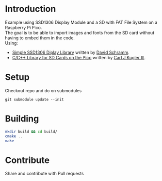 # Introduction

Example using SSD1306 Display Module and a SD with FAT File System on a Raspberry Pi Pico.\
The goal is to be able to import images and fonts from the SD card without having to embed them in the code.\
Using:
* [Simple SSD1306 Diplay Library](https://github.com/daschr/pico-ssd1306) written by [David Schramm](https://github.com/daschr).
* [C/C++ Library for SD Cards on the Pico](https://github.com/carlk3/no-OS-FatFS-SD-SDIO-SPI-RPi-Pico/) written by [Carl J Kugler III](https://github.com/carlk3).

# Setup 

Checkout repo and do on submodules
```
git submodule update --init
```

# Building

```sh
mkdir build && cd build/
cmake ..
make
```

# Contribute
Share and contribute with Pull requests
